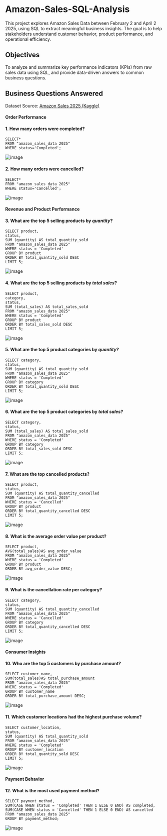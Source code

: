 # Amazon-Sales-SQL-Analysis
This project explores Amazon Sales Data between February 2 and April 2 2025, using SQL to extract  meaningful business insights. The goal is to help stakeholders understand customer behavior, product performance, and operational efficiency.

## Objectives
To analyze and summarize key performance indicators (KPIs) from raw sales data using SQL, and provide data-driven answers to common business questions.

## Business Questions Answered
Dataset Source: [Amazon Sales 2025 (Kaggle)](https://www.kaggle.com/datasets/zahidmughal2343/amazon-sales-2025)

#### Order Performance
#### 1. How many orders were completed?
```
SELECT*
FROM "amazon_sales_data 2025"
WHERE status='Completed';
```
![image](https://github.com/user-attachments/assets/3bc9d113-5a48-4444-83c4-9e5047a07016)

#### 2. How many orders were cancelled?
```
SELECT*
FROM "amazon_sales_data 2025"
WHERE status='Cancelled';
```
![image](https://github.com/user-attachments/assets/2ba19bb5-9819-42ae-805a-776aff7e2ad2)

#### Revenue and Product Performance
#### 3. What are the top 5 selling products by *quantity*?
```
SELECT product,
status,
SUM (quantity) AS total_quantity_sold
FROM "amazon_sales_data 2025"
WHERE status = 'Completed'
GROUP BY product
ORDER BY total_quantity_sold DESC
LIMIT 5;
```
![image](https://github.com/user-attachments/assets/19834124-a347-4cd0-9cf1-98ede58eeb47)

#### 4. What are the top 5 selling products by *total sales*?
```
SELECT product,
category,
status,
SUM (total_sales) AS total_sales_sold
FROM "amazon_sales_data 2025"
WHERE status = 'Completed'
GROUP BY product
ORDER BY total_sales_sold DESC
LIMIT 5;
```
![image](https://github.com/user-attachments/assets/ed52adb2-fdfc-4c50-b456-b3f3bf7595bd)

#### 5. What are the top 5 product categories by *quantity*?
```
SELECT category,
status,
SUM (quantity) AS total_quantity_sold
FROM "amazon_sales_data 2025"
WHERE status = 'Completed'
GROUP BY category
ORDER BY total_quantity_sold DESC
LIMIT 5;
```
![image](https://github.com/user-attachments/assets/04a31841-56a3-4d6b-91c0-54b025fbe350)

#### 6. What are the top 5 product categories by *total sales*?
```
SELECT category,
status,
SUM (total_sales) AS total_sales_sold
FROM "amazon_sales_data 2025"
WHERE status = 'Completed'
GROUP BY category
ORDER BY total_sales_sold DESC
LIMIT 5;
```
![image](https://github.com/user-attachments/assets/bad4fa46-4db8-4655-bc70-da77253683a3)

#### 7. What are the top cancelled products?
```
SELECT product,
status,
SUM (quantity) AS total_quantity_cancelled
FROM "amazon_sales_data 2025"
WHERE status = 'Cancelled'
GROUP BY product
ORDER BY total_quantity_cancelled DESC
LIMIT 5;
```
![image](https://github.com/user-attachments/assets/06e16565-4604-48dd-a5d3-4ce46ec1bc3c)

#### 8. What is the average order value per product?
```
SELECT product,
AVG(total_sales)AS avg_order_value
FROM "amazon_sales_data 2025"
WHERE status = 'Completed'
GROUP BY product
ORDER BY avg_order_value DESC;
```
![image](https://github.com/user-attachments/assets/a0874319-fc5b-4c3e-b6e5-ff13096bc9c3)

#### 9. What is the cancellation rate per category?
```
SELECT category,
status,
SUM (quantity) AS total_quantity_cancelled
FROM "amazon_sales_data 2025"
WHERE status = 'Cancelled'
GROUP BY category
ORDER BY total_quantity_cancelled DESC
LIMIT 5;
```
![image](https://github.com/user-attachments/assets/8df14813-3bba-479a-92a7-2432ba75d2e0)

#### Consumer Insights
#### 10. Who are the top 5 customers by purchase amount?
```
SELECT customer_name,
SUM(total_sales)AS total_purchase_amount
FROM "amazon_sales_data 2025"
WHERE status = 'Completed'
GROUP BY customer_name
ORDER BY total_purchase_amount DESC;
```
![image](https://github.com/user-attachments/assets/cbd3205d-c6ec-4818-a656-0aafc5aad32d)

#### 11. Which customer locations had the highest purchase volume?
```
SELECT customer_location,
status,
SUM (quantity) AS total_quantity_sold
FROM "amazon_sales_data 2025"
WHERE status = 'Completed'
GROUP BY customer_location
ORDER BY total_quantity_sold DESC
LIMIT 5;
```
![image](https://github.com/user-attachments/assets/f8bfe07e-2473-40aa-b5ba-5f9b7e7076aa)

#### Payment Behavior
#### 12. What is the most used payment method?
```
SELECT payment_method,
SUM(CASE WHEN status = 'Completed' THEN 1 ELSE 0 END) AS completed,
SUM(CASE WHEN status = 'Cancelled' THEN 1 ELSE 0 END) AS cancelled
FROM "amazon_sales_data 2025"
GROUP BY payment_method;
```
![image](https://github.com/user-attachments/assets/0e93a76e-1f47-4f7a-98c2-7a24424120b4)

